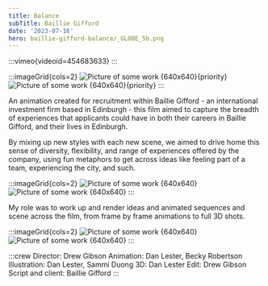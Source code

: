 ```yaml
---
title: Balance
subTitle: Baillie Gifford
date: '2023-07-16'
hero: baillie-gifford-balance/_GLOBE_5b.png
---
```


:::vimeo{videoid=454683633}
:::

:::imageGrid{cols=2}
![Picture of some work {640x640}{priority}](/static/images/baillie-gifford-balance/_BG_BALANCE_SCENE_8_PART_A_V1.png '')
![Picture of some work {640x640}{priority}](/static/images/baillie-gifford-balance/_BG_BALANCE_SCENE_17_V1_PART_B.png '')
:::

An animation created for recruitment within Baillie Gifford - an international investment firm based in Edinburgh - this film aimed to capture the breadth of experiences that applicants could have in both their careers in Baillie Gifford, and their lives in Edinburgh.

By mixing up new styles with each new scene, we aimed to drive home this sense of diversity, flexibility, and range of experiences offered by the company, using fun metaphors to get across ideas like feeling part of a team, experiencing the city, and such.

:::imageGrid{cols=2}
![Picture of some work {640x640}](/static/images/baillie-gifford-balance/globe1.png '')
![Picture of some work {640x640}](/static/images/baillie-gifford-balance/globe2.png '')
:::

My role was to work up and render ideas and animated sequences and scene across the film, from frame by frame animations to full 3D shots.


:::imageGrid{cols=2}
![Picture of some work {640x640}](/static/images/baillie-gifford-balance/_BG_BALANCE_SCENE_18_V1_PART_B.png '')
![Picture of some work {640x640}](/static/images/baillie-gifford-balance/_GLOBE_1.png '')
:::

:::crew
Director: Drew Gibson
Animation: Dan Lester, Becky Robertson
Illustration: Dan Lester, Sammi Duong
3D: Dan Lester
Edit: Drew Gibson
Script and client: Baillie Gifford
:::